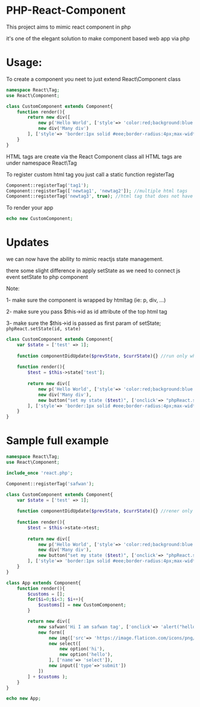 # PHP-React-Component

This project aims to mimic react component in php

it's one of the elegant solution to make component based web app via php

# Usage:

To create a component you neet to just extend React\Component class

```php
namespace React\Tag;
use React\Component;

class CustomComponent extends Component{
    function render(){
        return new div([ 
            new p('Hello World', ['style'=> 'color:red;background:blue']), 
            new div('Many div') 
        ], ['style'=> 'border:1px solid #eee;border-radius:4px;max-width:500px;padding:5px;margin:10px']);
    }
}
```

HTML tags are create via the React Component class
all HTML tags are under namespace React\Tag

To register custom html tag
you just call a static function registerTag
```php
Component::registerTag('tag1');
Component::registerTag(['newtag1', 'newtag2']); //multiple html tags
Component::registerTag('newtag3', true); //html tag that does not have child elements
```

To render your app
```php
echo new CustomComponent;
```

# Updates

we can now have the ability to mimic reactjs state management.

there some slight difference in apply setState as we need to connect js event setState to php component

Note: 

1- make sure the component is wrapped by htmltag (ie: p, div, ...)

2- make sure you pass $this->id as id attribute of the top html tag

3- make sure the $this->id is passed as first param of setState; `phpReact.setState(id, state)`
```php
class CustomComponent extends Component{
    var $state = ['test' => 1];
    
    function componentDidUpdate($prevState, $currState){} //run only when there's state update
    
    function render(){
        $test = $this->state['test'];
        
        return new div([ 
            new p('Hello World', ['style'=> 'color:red;background:blue']), 
            new div('Many div'),
            new button("set my state ($test)", ['onclick'=> "phpReact.setState('$this->id', {test: ".($test+1)."})"]) //in setState must pass the id
        ], ['style'=> 'border:1px solid #eee;border-radius:4px;max-width:500px;padding:5px;margin:10px', 'id'=> $this->id]); //must add id to generated component id
    }
}
```




# Sample full example

```php
namespace React\Tag;
use React\Component;

include_once 'react.php';

Component::registerTag('safwan');

class CustomComponent extends Component{
    var $state = ['test' => 1];
    
    function componentDidUpdate($prevState, $currState){} //rener only when there's state update
    
    function render(){
        $test = $this->state->test;
        
        return new div([ 
            new p('Hello World', ['style'=> 'color:red;background:blue']), 
            new div('Many div'),
            new button("set my state ($test)", ['onclick'=> "phpReact.setState('$this->id', {test: ".($test+1)."})"]) //in setState must pass the id
        ], ['style'=> 'border:1px solid #eee;border-radius:4px;max-width:500px;padding:5px;margin:10px', 'id'=> $this->id]); //must add id to generated component id
    }
}

class App extends Component{
    function render(){
        $customs = [];
        for($i=0;$i<3; $i++){
            $customs[] = new CustomComponent;
        }

        return new div([
            new safwan('Hi I am safwan tag', ['onclick'=> 'alert("hello")']), //new custom tag
            new form([
                new img(['src'=> 'https://image.flaticon.com/icons/png/512/1453/1453608.png']),
                new select([
                    new option('hi'),
                    new option('hello'),
                ], ['name'=> 'select']),
                new input(['type'=>'submit'])
            ])
        ] + $customs );
    }
}

echo new App;
```
